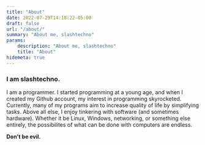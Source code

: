```yaml
---
title: "About"
date: 2022-07-29T14:18:22-05:00
draft: false
url: "/about/"
summary: "About me, slashtechno"
params:
    description: "About me, slashtechno"
    title: "About"
hidemeta: true
---
```

### I am slashtechno.  
I am a programmer. I started programming at a young age, and when I created my Github account, my interest in programming skyrocketed. Currently, many of my programs aim to increase quality of life by simplifying tasks. 
Above all else, I enjoy tinkering with software (and sometimes hardware). Whether it be Linux, Windows, networking, or something else entirely, the possibilites of what can be done with computers are endless.

**Don't be evil.**
 
<!-- The first program I published on Github was [PiStaticIp](https://github.com/slashtechno/PiStaticIP). I developed PiStaticIp to make it easier to set a static IP address. My home router at this time could not successfully set a static IP for my Raspberry Pi. I learned a static IP could be forced on the client by adding one line to `/etc/dhcpcd.conf`.  
In order to know what line to append to `/etc/dhcpcd.conf`, some information such as the subnet mask, gateway IP, and client IP. To make setting a IP slightly easier, I made a short, rudimentary Python script. While there is much room for improvement, it was the first program I published to Github.  

My trend of creating programs to make a task easier continues. One of my recent programs, [gobackup-github](https://github.com/slashtechno/gobackup-github)  is my first Go project which aims to automake the process of backing up Github repositories.   -->